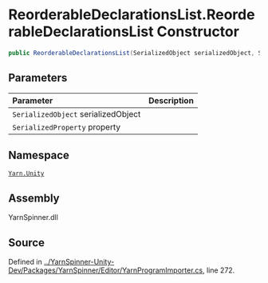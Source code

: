 <!-- This file was generated by a tool. Do not edit this file by hand. -->

# ReorderableDeclarationsList.ReorderableDeclarationsList Constructor


```csharp
public ReorderableDeclarationsList(SerializedObject serializedObject, SerializedProperty property)
```

## Parameters
|Parameter|Description|
|:---|:---|
|`SerializedObject` serializedObject||
|`SerializedProperty` property||


## Namespace
[`Yarn.Unity`](/api/csharp/yarn.unity/README.md)

## Assembly
YarnSpinner.dll

## Source
Defined in [../YarnSpinner-Unity-Dev/Packages/YarnSpinner/Editor/YarnProgramImporter.cs](https://github.com/YarnSpinnerTool/YarnSpinner-Unity//blob/develop/Editor/YarnProgramImporter.cs#L272), line 272.
